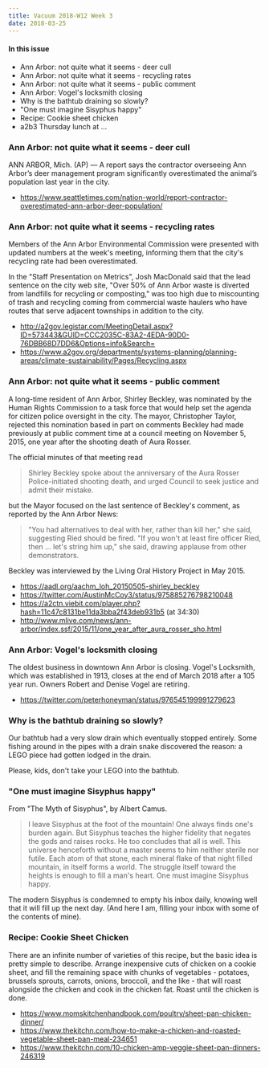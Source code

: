 ```yaml
---
title: Vacuum 2018-W12 Week 3
date: 2018-03-25
---
```


#### In this issue

* Ann Arbor: not quite what it seems - deer cull 
* Ann Arbor: not quite what it seems - recycling rates 
* Ann Arbor: not quite what it seems - public comment 
* Ann Arbor: Vogel's locksmith closing
* Why is the bathtub draining so slowly?
* "One must imagine Sisyphus happy"
* Recipe: Cookie sheet chicken
* a2b3 Thursday lunch at ...

### Ann Arbor: not quite what it seems - deer cull

ANN ARBOR, Mich. (AP) — A report says the contractor overseeing Ann
Arbor’s deer management program significantly overestimated the
animal’s population last year in the city.

* https://www.seattletimes.com/nation-world/report-contractor-overestimated-ann-arbor-deer-population/

### Ann Arbor: not quite what it seems - recycling rates 

Members of the Ann Arbor Environmental Commission were
presented with updated numbers at the week's meeting,
informing them that the city's recycling rate had been
overestimated.

In the "Staff Presentation on Metrics", Josh MacDonald
said that the lead sentence on the city web site,
"Over 50% of Ann Arbor waste is diverted from landfills for recycling or composting,"
was too high due to miscounting of trash and recycling
coming from commercial waste haulers who have routes that
serve adjacent townships in addition to the city.

* http://a2gov.legistar.com/MeetingDetail.aspx?ID=573443&GUID=CCC2035C-83A2-4EDA-90D0-76DBB68D7DD6&Options=info&Search=
* https://www.a2gov.org/departments/systems-planning/planning-areas/climate-sustainability/Pages/Recycling.aspx

### Ann Arbor: not quite what it seems - public comment

A long-time resident of Ann Arbor, Shirley Beckley, was
nominated by the Human Rights Commission to a task force
that would help set the agenda for citizen police oversight
in the city. The mayor, Christopher Taylor, rejected this 
nomination based in part on comments Beckley had made
previously at public comment time at a council meeting on November 5, 2015,
one year after the shooting death of Aura Rosser.

The official minutes of that meeting read

> Shirley Beckley spoke about the anniversary of the Aura
Rosser Police-initiated shooting death, and urged Council to seek justice and admit
their mistake.

but the Mayor focused on the last sentence of Beckley's comment,
as reported by the Ann Arbor News:

> "You had alternatives to deal with her, rather than kill her," she said, suggesting Ried should be fired.
> "If you won't at least fire officer Ried, then ... let's string him up," she said, drawing applause from other demonstrators.

Beckley was interviewed by the Living Oral History Project
in May 2015.

* https://aadl.org/aachm_loh_20150505-shirley_beckley
* https://twitter.com/AustinMcCoy3/status/975885276798210048
* https://a2ctn.viebit.com/player.php?hash=11c47c8131be11da3bba2f43deb931b5 (at 34:30)
* http://www.mlive.com/news/ann-arbor/index.ssf/2015/11/one_year_after_aura_rosser_sho.html

### Ann Arbor: Vogel's locksmith closing

The oldest business in downtown Ann Arbor is closing.
Vogel's Locksmith, which was established in 1913, closes
at the end of March 2018 after a 105 year run. Owners Robert
and Denise Vogel are retiring.

* https://twitter.com/peterhoneyman/status/976545199991279623

### Why is the bathtub draining so slowly?

Our bathtub had a very slow drain which eventually stopped
entirely. Some fishing around in the pipes with a drain snake
discovered the reason: a LEGO piece had gotten lodged in the drain.

Please, kids, don't take your LEGO into the bathtub.

### "One must imagine Sisyphus happy"

From "The Myth of Sisyphus", by Albert Camus.

> I leave Sisyphus at the foot of the mountain! One always finds
one's burden again. But Sisyphus teaches the higher fidelity that
negates the gods and raises rocks. He too concludes that all is
well. This universe henceforth without a master seems to him neither
sterile nor futile. Each atom of that stone, each mineral flake of
that night filled mountain, in itself forms a world. The struggle
itself toward the heights is enough to fill a man's heart. One must
imagine Sisyphus happy.

The modern Sisyphus is condemned to empty his inbox daily,
knowing well that it will fill up the next day. (And here I
am, filling your inbox with some of the contents of mine).

### Recipe: Cookie Sheet Chicken

There are an infinite number of varieties of this recipe, but
the basic idea is pretty simple to describe. Arrange inexpensive
cuts of chicken on a cookie sheet, and fill the remaining space
with chunks of vegetables - potatoes, brussels sprouts, carrots,
onions, broccoli, and the like - that will roast alongside the chicken
and cook in the chicken fat. Roast until the chicken is done.

* https://www.momskitchenhandbook.com/poultry/sheet-pan-chicken-dinner/
* https://www.thekitchn.com/how-to-make-a-chicken-and-roasted-vegetable-sheet-pan-meal-234651
* https://www.thekitchn.com/10-chicken-amp-veggie-sheet-pan-dinners-246319

